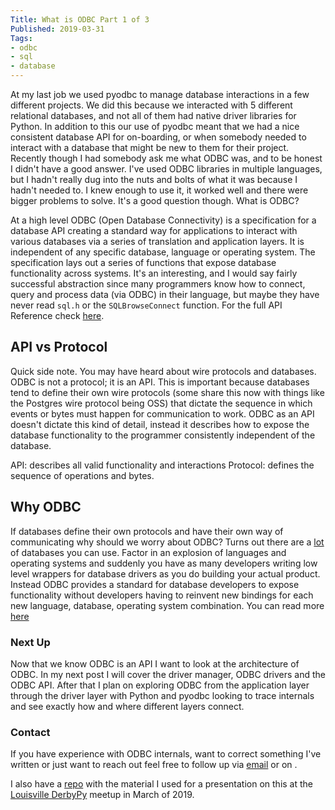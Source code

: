 ```yaml
---
Title: What is ODBC Part 1 of 3
Published: 2019-03-31
Tags:
- odbc
- sql
- database
---
```


At my last job we used pyodbc to manage database interactions in a few
different projects. We did this because we interacted with 5 different
relational databases, and not all of them had native driver libraries for
Python. In addition to this our use of pyodbc meant that we had a nice
consistent database API for on-boarding, or when somebody needed to interact
with a database that might be new to them for their project. Recently though
I had somebody ask me what ODBC was, and to be honest I didn't have a good
answer. I've used ODBC libraries in multiple languages, but I hadn't really
dug into the nuts and bolts of what it was because I hadn't needed to. I knew
enough to use it, it worked well and there were bigger problems to solve. It's
a good question though. What is ODBC?

At a high level ODBC (Open Database Connectivity) is a specification for a
database API creating a standard way for applications to interact with various
databases via a series of translation and application layers. It is independent
of any specific database, language or operating system. The specification lays
out a series of functions that expose database functionality across systems.
It's an interesting, and I would say fairly successful abstraction since many
programmers know how to connect, query and process data (via ODBC) in their
language, but maybe they have never read `sql.h` or the `SQLBrowseConnect`
function. For the full API Reference check
[here](https://docs.microsoft.com/en-us/sql/odbc/reference/syntax/odbc-api-reference?view=sql-server-2017).

## API vs Protocol

Quick side note. You may have heard about wire protocols and databases. ODBC is
not a protocol; it is an API. This is important because databases tend to
define their own wire protocols (some share this now with things like the
Postgres wire protocol being OSS) that dictate the sequence in which events or
bytes must happen for communication to work. ODBC as an API doesn't dictate
this kind of detail, instead it describes how to expose the database
functionality to the programmer consistently independent of the database.

API: describes all valid functionality and interactions
Protocol: defines the sequence of operations and bytes.

## Why ODBC

If databases define their own protocols and have their own way of communicating
why should we worry about ODBC? Turns out there are a
[lot](https://hpi.de/naumann/projects/rdbms-genealogy.html) of databases you
can use. Factor in an explosion of languages and operating systems and suddenly
you have as many developers writing low level wrappers for database drivers as
you do building your actual product. Instead ODBC provides a standard for
database developers to expose functionality without developers having to
reinvent new bindings for each new language, database, operating system
combination. You can read more
[here](https://docs.microsoft.com/en-us/sql/odbc/reference/why-was-odbc-created?view=sql-server-2017)

### Next Up

Now that we know ODBC is an API I want to look at the architecture of ODBC. In
my next post I will cover the driver manager, ODBC drivers and the ODBC API.
After that I plan on exploring ODBC from the application layer through the
driver layer with Python and pyodbc looking to trace internals and see exactly
how and where different layers connect.

### Contact

If you have experience with ODBC internals, want to correct something I've
written or just want to reach out feel free to follow up via
[email](mailto:n0mn0m@burningdaylight.io) or on
.

I also have a [repo](https://git.burningdaylight.io/presentations) with the material
I used for a presentation on this at the
[Louisville DerbyPy](https://www.meetup.com/derbypy/) meetup in March of 2019.
